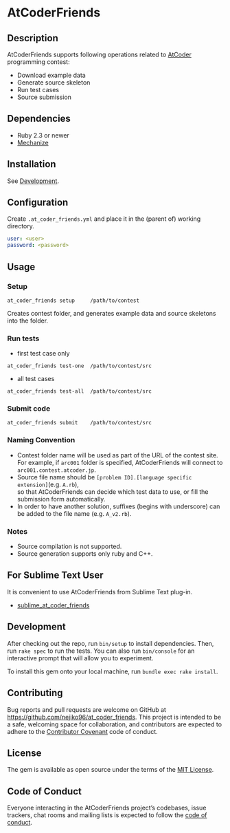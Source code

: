 # AtCoderFriends

## Description

AtCoderFriends supports following operations
related to [AtCoder](https://atcoder.jp/) programming contest:

- Download example data
- Generate source skeleton
- Run test cases
- Source submission

## Dependencies

- Ruby 2.3 or newer
- [Mechanize](https://github.com/sparklemotion/mechanize)

## Installation

See [Development](#Develoment).

<!-- 
Add this line to your application's Gemfile:

```ruby
gem 'at_coder_friends'
```

And then execute:

    $ bundle

Or install it yourself as:

    $ gem install at_coder_friends 
-->

## Configuration

Create ```.at_coder_friends.yml``` and place it in the (parent of) working directory.

```yaml
user: <user>
password: <password>
```

## Usage

### Setup

```
at_coder_friends setup     /path/to/contest
```

Creates contest folder, and generates example data and source skeletons into the folder.


### Run tests

- first test case only

```
at_coder_friends test-one  /path/to/contest/src
```

- all test cases

```
at_coder_friends test-all  /path/to/contest/src
```

### Submit code

```
at_coder_friends submit    /path/to/contest/src
```

### Naming Convention

- Contest folder name will be used as part of the URL of the contest site.  
  For example, if ```arc001``` folder is specified, AtCoderFriends will connect to  
  ```arc001.contest.atcoder.jp```.
- Source file name should be ```[problem ID].[language specific extension]```(e.g. ```A.rb```),  
  so that AtCoderFriends can decide which test data to use, or fill the submission form automatically.
- In order to have another solution, suffixes (begins with underscore) can be added to the file name (e.g. ```A_v2.rb```).

### Notes

- Source compilation is not supported.
- Source generation supports only ruby and C++.

## For Sublime Text User

It is convenient to use AtCoderFriends from Sublime Text plug-in.

- [sublime_at_coder_friends](https://github.com/nejiko96/sublime_at_coder_friends)

## Development

After checking out the repo, run `bin/setup` to install dependencies. Then, run `rake spec` to run the tests. You can also run `bin/console` for an interactive prompt that will allow you to experiment.

To install this gem onto your local machine, run `bundle exec rake install`.
<!---
To release a new version, update the version number in `version.rb`, and then run `bundle exec rake release`, which will create a git tag for the version, push git commits and tags, and push the `.gem` file to [rubygems.org](https://rubygems.org). 
--->

## Contributing

Bug reports and pull requests are welcome on GitHub at https://github.com/nejiko96/at_coder_friends. This project is intended to be a safe, welcoming space for collaboration, and contributors are expected to adhere to the [Contributor Covenant](http://contributor-covenant.org) code of conduct.

## License

The gem is available as open source under the terms of the [MIT License](https://opensource.org/licenses/MIT).

## Code of Conduct

Everyone interacting in the AtCoderFriends project’s codebases, issue trackers, chat rooms and mailing lists is expected to follow the [code of conduct](https://github.com/nejiko96/at_coder_friends/blob/master/CODE_OF_CONDUCT.md).
